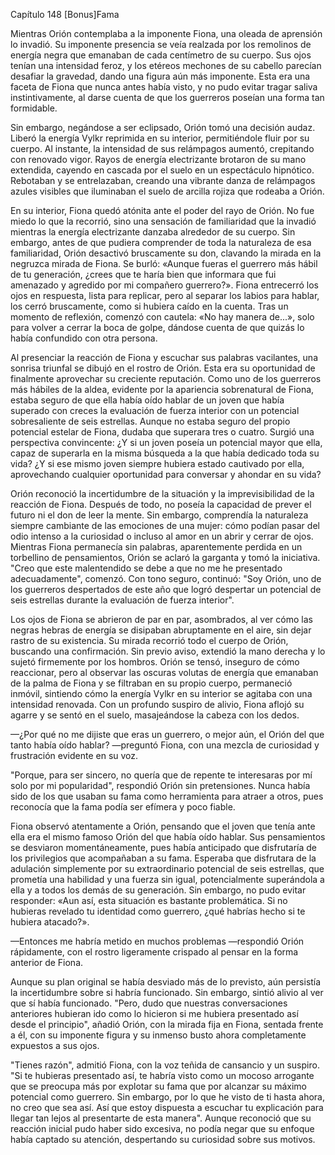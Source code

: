 
Capítulo 148 [Bonus]Fama

Mientras Orión contemplaba a la imponente Fiona, una oleada de aprensión lo invadió. Su imponente presencia se veía realzada por los remolinos de energía negra que emanaban de cada centímetro de su cuerpo. Sus ojos tenían una intensidad feroz, y los etéreos mechones de su cabello parecían desafiar la gravedad, dando una figura aún más imponente. Esta era una faceta de Fiona que nunca antes había visto, y no pudo evitar tragar saliva instintivamente, al darse cuenta de que los guerreros poseían una forma tan formidable.

Sin embargo, negándose a ser eclipsado, Orión tomó una decisión audaz. Liberó la energía Vylkr reprimida en su interior, permitiéndole fluir por su cuerpo. Al instante, la intensidad de sus relámpagos aumentó, crepitando con renovado vigor. Rayos de energía electrizante brotaron de su mano extendida, cayendo en cascada por el suelo en un espectáculo hipnótico. Rebotaban y se entrelazaban, creando una vibrante danza de relámpagos azules visibles que iluminaban el suelo de arcilla rojiza que rodeaba a Orión.

En su interior, Fiona quedó atónita ante el poder del rayo de Orión. No fue miedo lo que la recorrió, sino una sensación de familiaridad que la invadió mientras la energía electrizante danzaba alrededor de su cuerpo. Sin embargo, antes de que pudiera comprender de toda la naturaleza de esa familiaridad, Orión desactivó bruscamente su don, clavando la mirada en la negruzca mirada de Fiona. Se burló: «Aunque fueras el guerrero más hábil de tu generación, ¿crees que te haría bien que informara que fui amenazado y agredido por mi compañero guerrero?». Fiona entrecerró los ojos en respuesta, lista para replicar, pero al separar los labios para hablar, los cerró bruscamente, como si hubiera caído en la cuenta. Tras un momento de reflexión, comenzó con cautela: «No hay manera de...», solo para volver a cerrar la boca de golpe, dándose cuenta de que quizás lo había confundido con otra persona.

Al presenciar la reacción de Fiona y escuchar sus palabras vacilantes, una sonrisa triunfal se dibujó en el rostro de Orión. Esta era su oportunidad de finalmente aprovechar su creciente reputación. Como uno de los guerreros más hábiles de la aldea, evidente por la apariencia sobrenatural de Fiona, estaba seguro de que ella había oído hablar de un joven que había superado con creces la evaluación de fuerza interior con un potencial sobresaliente de seis estrellas. Aunque no estaba seguro del propio potencial estelar de Fiona, dudaba que superara tres o cuatro. Surgió una perspectiva convincente: ¿Y si un joven poseía un potencial mayor que ella, capaz de superarla en la misma búsqueda a la que había dedicado toda su vida? ¿Y si ese mismo joven siempre hubiera estado cautivado por ella, aprovechando cualquier oportunidad para conversar y ahondar en su vida?

Orión reconoció la incertidumbre de la situación y la imprevisibilidad de la reacción de Fiona. Después de todo, no poseía la capacidad de prever el futuro ni el don de leer la mente. Sin embargo, comprendía la naturaleza siempre cambiante de las emociones de una mujer: cómo podían pasar del odio intenso a la curiosidad o incluso al amor en un abrir y cerrar de ojos. Mientras Fiona permanecía sin palabras, aparentemente perdida en un torbellino de pensamientos, Orión se aclaró la garganta y tomó la iniciativa. "Creo que este malentendido se debe a que no me he presentado adecuadamente", comenzó. Con tono seguro, continuó: "Soy Orión, uno de los guerreros despertados de este año que logró despertar un potencial de seis estrellas durante la evaluación de fuerza interior".

Los ojos de Fiona se abrieron de par en par, asombrados, al ver cómo las negras hebras de energía se disipaban abruptamente en el aire, sin dejar rastro de su existencia. Su mirada recorrió todo el cuerpo de Orión, buscando una confirmación. Sin previo aviso, extendió la mano derecha y lo sujetó firmemente por los hombros. Orión se tensó, inseguro de cómo reaccionar, pero al observar las oscuras volutas de energía que emanaban de la palma de Fiona y se filtraban en su propio cuerpo, permaneció inmóvil, sintiendo cómo la energía Vylkr en su interior se agitaba con una intensidad renovada. Con un profundo suspiro de alivio, Fiona aflojó su agarre y se sentó en el suelo, masajeándose la cabeza con los dedos.

—¿Por qué no me dijiste que eras un guerrero, o mejor aún, el Orión del que tanto había oído hablar? —preguntó Fiona, con una mezcla de curiosidad y frustración evidente en su voz.

"Porque, para ser sincero, no quería que de repente te interesaras por mí solo por mi popularidad", respondió Orión sin pretensiones. Nunca había sido de los que usaban su fama como herramienta para atraer a otros, pues reconocía que la fama podía ser efímera y poco fiable.

Fiona observó atentamente a Orión, pensando que el joven que tenía ante ella era el mismo famoso Orión del que había oído hablar. Sus pensamientos se desviaron momentáneamente, pues había anticipado que disfrutaría de los privilegios que acompañaban a su fama. Esperaba que disfrutara de la adulación simplemente por su extraordinario potencial de seis estrellas, que prometía una habilidad y una fuerza sin igual, potencialmente superándola a ella y a todos los demás de su generación. Sin embargo, no pudo evitar responder: «Aun así, esta situación es bastante problemática. Si no hubieras revelado tu identidad como guerrero, ¿qué habrías hecho si te hubiera atacado?».

—Entonces me habría metido en muchos problemas —respondió Orión rápidamente, con el rostro ligeramente crispado al pensar en la forma anterior de Fiona.

Aunque su plan original se había desviado más de lo previsto, aún persistía la incertidumbre sobre si habría funcionado. Sin embargo, sintió alivio al ver que sí había funcionado. "Pero, dudo que nuestras conversaciones anteriores hubieran ido como lo hicieron si me hubiera presentado así desde el principio", añadió Orión, con la mirada fija en Fiona, sentada frente a él, con su imponente figura y su inmenso busto ahora completamente expuestos a sus ojos.

"Tienes razón", admitió Fiona, con la voz teñida de cansancio y un suspiro. "Si te hubieras presentado así, te habría visto como un mocoso arrogante que se preocupa más por explotar su fama que por alcanzar su máximo potencial como guerrero. Sin embargo, por lo que he visto de ti hasta ahora, no creo que sea así. Así que estoy dispuesta a escuchar tu explicación para llegar tan lejos al presentarte de esta manera". Aunque reconoció que su reacción inicial pudo haber sido excesiva, no podía negar que su enfoque había captado su atención, despertando su curiosidad sobre sus motivos.